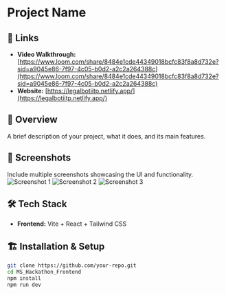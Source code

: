 # Project Name

## 🔗 Links
- **Video Walkthrough:** [https://www.loom.com/share/8484e1cde44349018bcfc83f8a8d732e?sid=a9045e86-7f97-4c05-b0d2-a2c2a264388c](https://www.loom.com/share/8484e1cde44349018bcfc83f8a8d732e?sid=a9045e86-7f97-4c05-b0d2-a2c2a264388c)
- **Website:** [https://legalbotiitp.netlify.app/](https://legalbotiitp.netlify.app/)



## 🚀 Overview
A brief description of your project, what it does, and its main features.



## 📸 Screenshots
Include multiple screenshots showcasing the UI and functionality.
![Screenshot 1](https://res.cloudinary.com/dfvniripn/image/upload/v1742975660/Screenshot_2025-03-26_at_1.18.36_PM_mauszs.png)
![Screenshot 2](https://res.cloudinary.com/dfvniripn/image/upload/v1742975660/Screenshot_2025-03-26_at_1.14.37_PM_stndme.png)
![Screenshot 3](https://res.cloudinary.com/dfvniripn/image/upload/v1742975661/Screenshot_2025-03-26_at_1.17.07_PM_hcukee.png)



## 🛠️ Tech Stack
- **Frontend:** Vite + React + Tailwind CSS

## 🏗️ Installation & Setup
```sh
git clone https://github.com/your-repo.git
cd MS_Hackathon_Frontend
npm install
npm run dev
```
